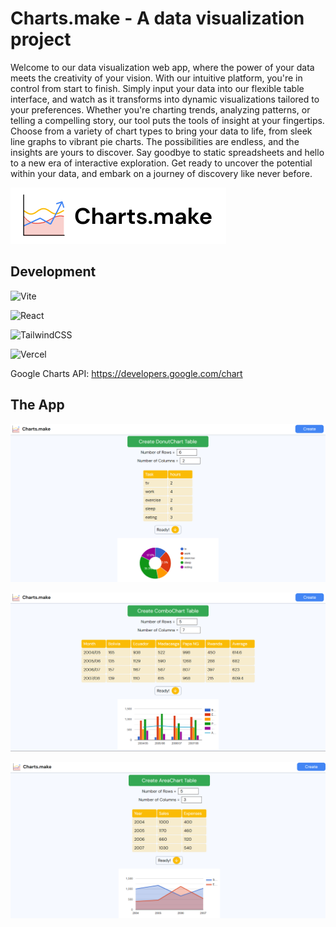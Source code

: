 # Charts.make - A data visualization project

Welcome to our data visualization web app, where the power of your data meets the creativity of your vision. With our intuitive platform, you're in control from start to finish. Simply input your data into our flexible table interface, and watch as it transforms into dynamic visualizations tailored to your preferences. Whether you're charting trends, analyzing patterns, or telling a compelling story, our tool puts the tools of insight at your fingertips. Choose from a variety of chart types to bring your data to life, from sleek line graphs to vibrant pie charts. The possibilities are endless, and the insights are yours to discover. Say goodbye to static spreadsheets and hello to a new era of interactive exploration. Get ready to uncover the potential within your data, and embark on a journey of discovery like never before.

![Logo](./public/Slice.png)

## Development

![Vite](https://img.shields.io/badge/vite-%23646CFF.svg?style=for-the-badge&logo=vite&logoColor=white)

![React](https://img.shields.io/badge/react-%2320232a.svg?style=for-the-badge&logo=react&logoColor=%2361DAFB)

![TailwindCSS](https://img.shields.io/badge/tailwindcss-%2338B2AC.svg?style=for-the-badge&logo=tailwind-css&logoColor=white)

![Vercel](https://img.shields.io/badge/vercel-%23000000.svg?style=for-the-badge&logo=vercel&logoColor=white)

Google Charts API: https://developers.google.com/chart

## The App

![screeshot1](./src/screenshots/Screenshot%202024-05-11%20175021.png)

![screeshot](./src/screenshots/Screenshot%202024-05-11%20174852.png)

![screeshot1](./src/screenshots/Screenshot%202024-05-11%20174502.png)
